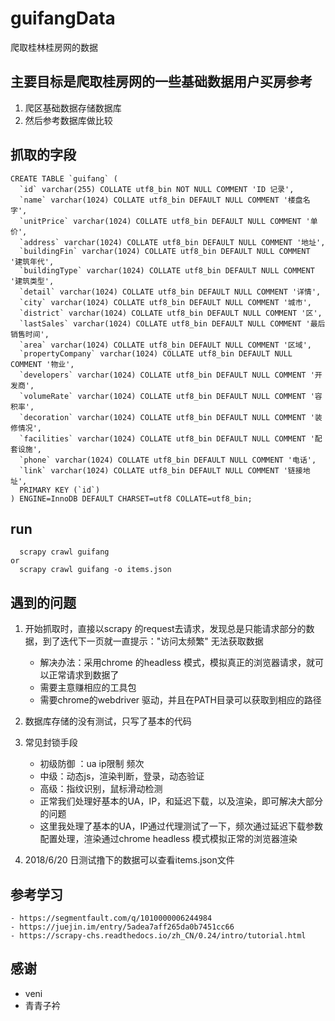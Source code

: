 # guifangData
爬取桂林桂房网的数据


## 主要目标是爬取桂房网的一些基础数据用户买房参考

1. 爬区基础数据存储数据库
2. 然后参考数据库做比较

## 抓取的字段
```
CREATE TABLE `guifang` (
  `id` varchar(255) COLLATE utf8_bin NOT NULL COMMENT 'ID 记录',
  `name` varchar(1024) COLLATE utf8_bin DEFAULT NULL COMMENT '楼盘名字',
  `unitPrice` varchar(1024) COLLATE utf8_bin DEFAULT NULL COMMENT '单价',
  `address` varchar(1024) COLLATE utf8_bin DEFAULT NULL COMMENT '地址',
  `buildingFin` varchar(1024) COLLATE utf8_bin DEFAULT NULL COMMENT '建筑年代',
  `buildingType` varchar(1024) COLLATE utf8_bin DEFAULT NULL COMMENT '建筑类型',
  `detail` varchar(1024) COLLATE utf8_bin DEFAULT NULL COMMENT '详情',
  `city` varchar(1024) COLLATE utf8_bin DEFAULT NULL COMMENT '城市',
  `district` varchar(1024) COLLATE utf8_bin DEFAULT NULL COMMENT '区',
  `lastSales` varchar(1024) COLLATE utf8_bin DEFAULT NULL COMMENT '最后销售时间',
  `area` varchar(1024) COLLATE utf8_bin DEFAULT NULL COMMENT '区域',
  `propertyCompany` varchar(1024) COLLATE utf8_bin DEFAULT NULL COMMENT '物业',
  `developers` varchar(1024) COLLATE utf8_bin DEFAULT NULL COMMENT '开发商',
  `volumeRate` varchar(1024) COLLATE utf8_bin DEFAULT NULL COMMENT '容积率',
  `decoration` varchar(1024) COLLATE utf8_bin DEFAULT NULL COMMENT '装修情况',
  `facilities` varchar(1024) COLLATE utf8_bin DEFAULT NULL COMMENT '配套设施',
  `phone` varchar(1024) COLLATE utf8_bin DEFAULT NULL COMMENT '电话',
  `link` varchar(1024) COLLATE utf8_bin DEFAULT NULL COMMENT '链接地址',
  PRIMARY KEY (`id`)
) ENGINE=InnoDB DEFAULT CHARSET=utf8 COLLATE=utf8_bin;
```

## run
```
  scrapy crawl guifang
or
  scrapy crawl guifang -o items.json
```


## 遇到的问题
1. 开始抓取时，直接以scrapy 的request去请求，发现总是只能请求部分的数据，到了迭代下一页就一直提示："访问太频繁" 无法获取数据
    - 解决办法：采用chrome 的headless 模式，模拟真正的浏览器请求，就可以正常请求到数据了
    - 需要主意赚相应的工具包
    - 需要chrome的webdriver 驱动，并且在PATH目录可以获取到相应的路径

2. 数据库存储的没有测试，只写了基本的代码

3. 常见封锁手段
    - 初级防御 ：ua  ip限制  频次
    - 中级：动态js，渲染判断，登录，动态验证
    - 高级：指纹识别，鼠标滑动检测
    - 正常我们处理好基本的UA，IP，和延迟下载，以及渲染，即可解决大部分的问题
    - 这里我处理了基本的UA，IP通过代理测试了一下，频次通过延迟下载参数配置处理，渲染通过chrome headless 模式模拟正常的浏览器渲染

4. 2018/6/20 日测试撸下的数据可以查看items.json文件

## 参考学习
    - https://segmentfault.com/q/1010000006244984
    - https://juejin.im/entry/5adea7aff265da0b7451cc66
    - https://scrapy-chs.readthedocs.io/zh_CN/0.24/intro/tutorial.html

## 感谢
   - veni
   - 青青子衿